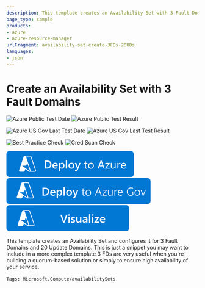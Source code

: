 ```yaml
---
description: This template creates an Availability Set with 3 Fault Domains
page_type: sample
products:
- azure
- azure-resource-manager
urlFragment: availability-set-create-3FDs-20UDs
languages:
- json
---
```

# Create an Availability Set with 3 Fault Domains

![Azure Public Test Date](https://azurequickstartsservice.blob.core.windows.net/badges/quickstarts/microsoft.compute/availability-set-create-3FDs-20UDs/PublicLastTestDate.svg)
![Azure Public Test Result](https://azurequickstartsservice.blob.core.windows.net/badges/quickstarts/microsoft.compute/availability-set-create-3FDs-20UDs/PublicDeployment.svg)

![Azure US Gov Last Test Date](https://azurequickstartsservice.blob.core.windows.net/badges/quickstarts/microsoft.compute/availability-set-create-3FDs-20UDs/FairfaxLastTestDate.svg)
![Azure US Gov Last Test Result](https://azurequickstartsservice.blob.core.windows.net/badges/quickstarts/microsoft.compute/availability-set-create-3FDs-20UDs/FairfaxDeployment.svg)

![Best Practice Check](https://azurequickstartsservice.blob.core.windows.net/badges/quickstarts/microsoft.compute/availability-set-create-3FDs-20UDs/BestPracticeResult.svg)
![Cred Scan Check](https://azurequickstartsservice.blob.core.windows.net/badges/quickstarts/microsoft.compute/availability-set-create-3FDs-20UDs/CredScanResult.svg)

[![Deploy To Azure](https://raw.githubusercontent.com/Azure/azure-quickstart-templates/master/1-CONTRIBUTION-GUIDE/images/deploytoazure.svg?sanitize=true)](https://portal.azure.com/#create/Microsoft.Template/uri/https%3A%2F%2Fraw.githubusercontent.com%2FAzure%2Fazure-quickstart-templates%2Fmaster%2Fquickstarts%2Fmicrosoft.compute%2Favailability-set-create-3FDs-20UDs%2Fazuredeploy.json)
[![Deploy To Azure US Gov](https://raw.githubusercontent.com/Azure/azure-quickstart-templates/master/1-CONTRIBUTION-GUIDE/images/deploytoazuregov.svg?sanitize=true)](https://portal.azure.us/#create/Microsoft.Template/uri/https%3A%2F%2Fraw.githubusercontent.com%2FAzure%2Fazure-quickstart-templates%2Fmaster%2Fquickstarts%2Fmicrosoft.compute%2Favailability-set-create-3FDs-20UDs%2Fazuredeploy.json)
[![Visualize](https://raw.githubusercontent.com/Azure/azure-quickstart-templates/master/1-CONTRIBUTION-GUIDE/images/visualizebutton.svg?sanitize=true)](http://armviz.io/#/?load=https%3A%2F%2Fraw.githubusercontent.com%2FAzure%2Fazure-quickstart-templates%2Fmaster%2Fquickstarts%2Fmicrosoft.compute%2Favailability-set-create-3FDs-20UDs%2Fazuredeploy.json)

This template creates an Availability Set and configures it for 3 Fault Domains and 20 Update Domains. This is just a snippet you may want to include in a more complex template 3 FDs are very useful when you're building a quorum-based solution or simply to ensure high availability of your service.

`Tags: Microsoft.Compute/availabilitySets`

